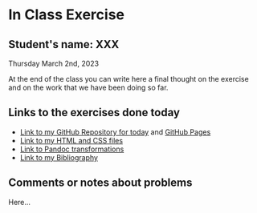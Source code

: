 # In Class Exercise
## Student's name: XXX 

Thursday March 2nd, 2023 

At the end of the class you can write here a final thought on the exercise and on the work that we have been doing so far. 

## Links to the exercises done today 

- [Link to my GitHub Repository for today](https://github.com/imangareeboo/DHExercise2) and [GitHub Pages](https://imangareeboo.github.io/DHExercise2/exercise2.html)
- [Link to my HTML and CSS files](https://github.com/imangareeboo/DHExercise2/blob/main/exercise2.html)
- [Link to Pandoc transformations]()
- [Link to my Bibliography](https://imangareeboo.github.io/DHExercise2/mpbibliography.html)

## Comments or notes about problems 

Here...
